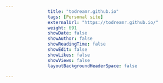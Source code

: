 ```yaml
---
                title: "todreamr.github.io"
                tags: [Personal site]
                externalUrl: "https://todreamr.github.io/"
                weight: 691
                showDate: false
                showAuthor: false
                showReadingTime: false
                showEdit: false
                showLikes: false
                showViews: false
                layoutBackgroundHeaderSpace: false
                
---
```

